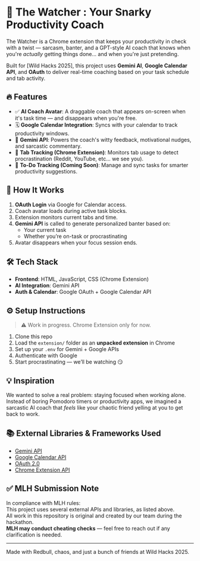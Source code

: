 # 👀 The Watcher : Your Snarky Productivity Coach

The Watcher is a Chrome extension that keeps your productivity in check with a twist — sarcasm, banter, and a GPT-style AI coach that knows when you're *actually* getting things done… and when you're just pretending.

Built for [Wild Hacks 2025], this project uses **Gemini AI**, **Google Calendar API**, and **OAuth** to deliver real-time coaching based on your task schedule and tab activity.

## 🔥 Features

- ✅ **AI Coach Avatar**: A draggable coach that appears on-screen when it's task time — and disappears when you're free.
- 🗓️ **Google Calendar Integration**: Syncs with your calendar to track productivity windows.
- 🧠 **Gemini API**: Powers the coach's witty feedback, motivational nudges, and sarcastic commentary.
- 👀 **Tab Tracking (Chrome Extension)**: Monitors tab usage to detect procrastination (Reddit, YouTube, etc... we see you).
- 📝 **To-Do Tracking (Coming Soon)**: Manage and sync tasks for smarter productivity suggestions.

## 🚀 How It Works

1. **OAuth Login** via Google for Calendar access.
2. Coach avatar loads during active task blocks.
3. Extension monitors current tabs and time.
4. **Gemini API** is called to generate personalized banter based on:
   - Your current task
   - Whether you’re on-task or procrastinating
5. Avatar disappears when your focus session ends.

## 🛠️ Tech Stack

- **Frontend**: HTML, JavaScript, CSS (Chrome Extension)
- **AI Integration**: Gemini API
- **Auth & Calendar**: Google OAuth + Google Calendar API

## ⚙️ Setup Instructions

> ⚠️ Work in progress. Chrome Extension only for now.

1. Clone this repo
2. Load the `extension/` folder as an **unpacked extension** in Chrome
3. Set up your `.env` for Gemini + Google APIs
4. Authenticate with Google
5. Start procrastinating — we’ll be watching 😏

## 💡 Inspiration

We wanted to solve a real problem: staying focused when working alone. Instead of boring Pomodoro timers or productivity apps, we imagined a sarcastic AI coach that *feels* like your chaotic friend yelling at you to get back to work.


## 📚 External Libraries & Frameworks Used

- [Gemini API](https://ai.google.dev/)
- [Google Calendar API](https://developers.google.com/calendar)
- [OAuth 2.0](https://developers.google.com/identity/protocols/oauth2)
- [Chrome Extension API](https://developer.chrome.com/docs/extensions/)

## ✅ MLH Submission Note

In compliance with MLH rules:  
This project uses several external APIs and libraries, as listed above.  
All work in this repository is original and created by our team during the hackathon.  
**MLH may conduct cheating checks** — feel free to reach out if any clarification is needed.

---

Made with Redbull, chaos, and just a bunch of friends at Wild Hacks 2025.
